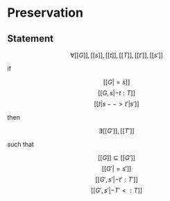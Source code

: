
Preservation
============

Statement
---------
$$ \forall [[G]], [[s]], [[t]], [[T]], [[t']], [[s']] $$

if

$$ [[G |= s]] $$
$$ [[G, s |- t : T]] $$
$$ [[t|s --> t'|s']] $$

then

$$ \exists [[G']], [[T']] $$

such that

$$ [[G]] \subseteq [[G']] $$
$$ [[G' |= s']] $$
$$ [[G', s' |- t' : T']] $$
$$ [[G', s' |- T' <: T]] $$
